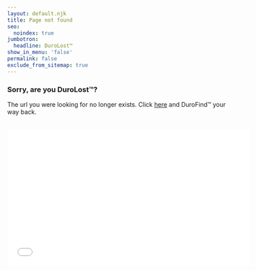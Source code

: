 ```yaml
---
layout: default.njk
title: Page not found
seo:
  noindex: true
jumbotron:
  headline: DuroLost™
show_in_menu: 'false'
permalink: false
exclude_from_sitemap: true
---
```

<div class="text-center">
<h3 class="text-center ">Sorry, are you DuroLost™?</h3>
<p>
The url you were looking for no longer exists. Click <a href="/">here</a> and DuroFind™ your way back.
</p><br>
 <div class="video-embed" style="max-width:850px;margin:auto;">
    <iframe width="560" height="315" src="//www.youtube.com/embed/T1XgFsitnQw?controls=0&autoplay=1" frameborder="0" allowfullscreen></iframe>
    
</div>
</div>